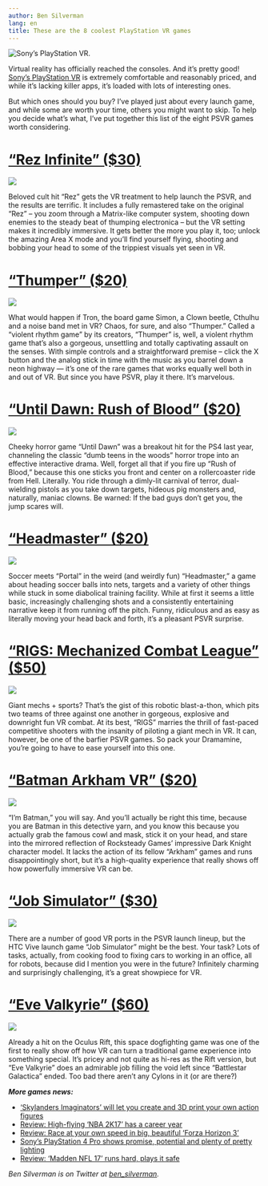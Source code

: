 ```yaml
---
author: Ben Silverman
lang: en
title: These are the 8 coolest PlayStation VR games
---
```


![Sony’s PlayStation VR.]

Virtual reality has officially reached the consoles. And it’s pretty good! [Sony’s PlayStation VR] is extremely comfortable and reasonably priced, and while it’s lacking killer apps, it’s loaded with lots of interesting ones.

But which ones should you buy? I’ve played just about every launch game, and while some are worth your time, others you might want to skip. To help you decide what’s what, I’ve put together this list of the eight PSVR games worth considering.

[“Rez Infinite” (\$30)]
=======================

![][1]

Beloved cult hit “Rez” gets the VR treatment to help launch the PSVR, and the results are terrific. It includes a fully remastered take on the original “Rez” – you zoom through a Matrix-like computer system, shooting down enemies to the steady beat of thumping electronica – but the VR setting makes it incredibly immersive. It gets better the more you play it, too; unlock the amazing Area X mode and you’ll find yourself flying, shooting and bobbing your head to some of the trippiest visuals yet seen in VR.

[“Thumper” (\$20)]
==================

![][2]

What would happen if Tron, the board game Simon, a Clown beetle, Cthulhu and a noise band met in VR? Chaos, for sure, and also “Thumper.” Called a “violent rhythm game” by its creators, “Thumper” is, well, a violent rhythm game that’s also a gorgeous, unsettling and totally captivating assault on the senses. With simple controls and a straightforward premise – click the X button and the analog stick in time with the music as you barrel down a neon highway — it’s one of the rare games that works equally well both in and out of VR. But since you have PSVR, play it there. It’s marvelous.

[“Until Dawn: Rush of Blood” (\$20)]
====================================

![][3]

Cheeky horror game “Until Dawn” was a breakout hit for the PS4 last year, channeling the classic “dumb teens in the woods” horror trope into an effective interactive drama. Well, forget all that if you fire up “Rush of Blood,” because this one sticks you front and center on a rollercoaster ride from Hell. Literally. You ride through a dimly-lit carnival of terror, dual-wielding pistols as you take down targets, hideous pig monsters and, naturally, maniac clowns. Be warned: If the bad guys don’t get you, the jump scares will.

[“Headmaster” (\$20)]
=====================

![][4]

Soccer meets “Portal” in the weird (and weirdly fun) “Headmaster,” a game about heading soccer balls into nets, targets and a variety of other things while stuck in some diabolical training facility. While at first it seems a little basic, increasingly challenging shots and a consistently entertaining narrative keep it from running off the pitch. Funny, ridiculous and as easy as literally moving your head back and forth, it’s a pleasant PSVR surprise.

[“RIGS: Mechanized Combat League” (\$50)]
=========================================

![][5]

Giant mechs + sports? That’s the gist of this robotic blast-a-thon, which pits two teams of three against one another in gorgeous, explosive and downright fun VR combat. At its best, “RIGS” marries the thrill of fast-paced competitive shooters with the insanity of piloting a giant mech in VR. It can, however, be one of the barfier PSVR games. So pack your Dramamine, you’re going to have to ease yourself into this one.

[“Batman Arkham VR” (\$20)]
===========================

![][6]

“I’m Batman,” you will say. And you’ll actually be right this time, because you are Batman in this detective yarn, and you know this because you actually grab the famous cowl and mask, stick it on your head, and stare into the mirrored reflection of Rocksteady Games’ impressive Dark Knight character model. It lacks the action of its fellow “Arkham” games and runs disappointingly short, but it’s a high-quality experience that really shows off how powerfully immersive VR can be.

[“Job Simulator” (\$30)]
========================

![][7]

There are a number of good VR ports in the PSVR launch lineup, but the HTC Vive launch game “Job Simulator” might be the best. Your task? Lots of tasks, actually, from cooking food to fixing cars to working in an office, all for robots, because did I mention you were in the future? Infinitely charming and surprisingly challenging, it’s a great showpiece for VR.

[“Eve Valkyrie” (\$60)]
=======================

![][8]

Already a hit on the Oculus Rift, this space dogfighting game was one of the first to really show off how VR can turn a traditional game experience into something special. It’s pricey and not quite as hi-res as the Rift version, but “Eve Valkyrie” does an admirable job filling the void left since “Battlestar Galactica” ended. Too bad there aren’t any Cylons in it (or are there?)

***More games news:***

-   [‘Skylanders Imaginators’ will let you create and 3D print your own action figures]
-   [Review: High-flying ‘NBA 2K17’ has a career year]
-   [Review: Race at your own speed in big, beautiful ‘Forza Horizon 3’]
-   [Sony’s PlayStation 4 Pro shows promise, potential and plenty of pretty lighting]
-   [Review: ‘Madden NFL 17’ runs hard, plays it safe]

*Ben Silverman is on Twitter at* [*ben\_silverman*]*.*

  [Sony’s PlayStation VR.]: http://l1.yimg.com/ny/api/res/1.2/589noY9BZNdmsUUQf6L1AQ--/YXBwaWQ9aGlnaGxhbmRlcjtzbT0xO3c9NzQ0O2g9NjY5/http://media.zenfs.com/en/homerun/feed_manager_auto_publish_494/4406ef57dcb40376c513903b03bef048
  [Sony’s PlayStation VR]: http://finance.yahoo.com/news/review-playstation-vr-is-comfortable-and-affordable-but-lacks-must-have-games-165053851.html
  [“Rez Infinite” (\$30)]: https://www.playstation.com/en-us/games/rez-infinite-ps4/
  [1]: https://www.youtube.com/embed/YlDxEOwj5j8
  [“Thumper” (\$20)]: https://www.playstation.com/en-us/games/thumper-ps4/
  [2]: https://www.youtube.com/embed/gtPGX8i1Eaw
  [“Until Dawn: Rush of Blood” (\$20)]: https://www.playstation.com/en-us/games/until-dawn-rush-of-blood-ps4/
  [3]: https://www.youtube.com/embed/EL3svUfC8Ds
  [“Headmaster” (\$20)]: https://www.playstation.com/en-us/games/headmaster-ps4/
  [4]: https://www.youtube.com/embed/a7CSMKw1E7g
  [“RIGS: Mechanized Combat League” (\$50)]: https://www.playstation.com/en-us/games/rigs-mechanized-combat-league-ps4/
  [5]: https://www.youtube.com/embed/Rnqlf9EQ2zA
  [“Batman Arkham VR” (\$20)]: https://www.playstation.com/en-us/games/batman-arkham-vr-ps4/
  [6]: https://www.youtube.com/embed/eS4g0py16N8
  [“Job Simulator” (\$30)]: https://www.playstation.com/en-us/games/job-simulator-the-2050-archives-ps4/
  [7]: https://www.youtube.com/embed/3-iMlQIGH8Y
  [“Eve Valkyrie” (\$60)]: https://www.playstation.com/en-us/games/eve-valkyrie-ps4/
  [8]: https://www.youtube.com/embed/0KFHw12CTbo
  [‘Skylanders Imaginators’ will let you create and 3D print your own action figures]: https://www.yahoo.com/tech/skylanders-imaginators-will-let-you-create-and-3d-print-your-own-action-figure-143838550.html
  [Review: High-flying ‘NBA 2K17’ has a career year]: https://www.yahoo.com/tech/review-high-flying-nba-2k17-has-a-career-year-184135248.html
  [Review: Race at your own speed in big, beautiful ‘Forza Horizon 3’]: https://www.yahoo.com/tech/review-race-at-your-own-speed-in-big-beautiful-forza-horizon-3-195337170.html
  [Sony’s PlayStation 4 Pro shows promise, potential and plenty of pretty lighting]: https://www.yahoo.com/tech/sonys-playstation-4-pro-shows-promise-potential-161304037.html
  [Review: ‘Madden NFL 17’ runs hard, plays it safe]: https://www.yahoo.com/tech/review-madden-nfl-17-runs-000000394.html
  [*ben\_silverman*]: https://twitter.com/ben_silverman
